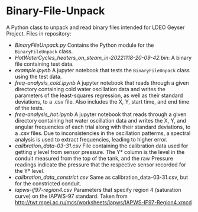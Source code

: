 # Binary-File-Unpack
A Python class to unpack and read binary files intended for LDEO Geyser Project.
Files in repository:
  * *BinaryFileUnpack.py* Contains the Python module for the <code>BinaryFileUnpack</code> class.
  * *HotWaterCycles_heaters_on_steam_in-20221118-20-09-42.bin*: A binary file containing test data.
  * *example.ipynb* A jupyter notebook that tests the <code>BinaryFileUnpack</code> class using the test data.
  * *freq-analysis_cold.ipynb* A jupyter notebook that reads through a given directory containing cold water oscillation data and writes the parameters of the least-squares regression, as well as their standard deviations, to a .csv file. Also includes the X, Y, start time, and end time of the tests.
   * *freq-analysis_hot.ipynb* A jupyter notebook that reads through a given directory containing hot water oscillation data and writes the X, Y, and angular frequencies of each trial along with their standard deviations, to a .csv files. Due to inconsistencies in the oscillation patterms, a spectral analysis is used to extract frequencies, leading to higher error. 
   * *calibration_data-03-31.csv* File containing the calibration data used for getting y level from sensor pressure. The Y* column is the level in the conduit measured from the top of the tank, and the raw Pressure readings indicate the pressure that the respective sensor recorded for the Y* level.
   * *calibration_data_constrict.csv* Same as calibration_data-03-31.csv, but for the constricted conduit.
   * *iapws-if97-region4.csv* Parameters that specify region 4 (saturation curve) on the IAPWS-97 standard. Taken from http://twt.mpei.ac.ru/mcs/worksheets/iapws/IAPWS-IF97-Region4.xmcd
